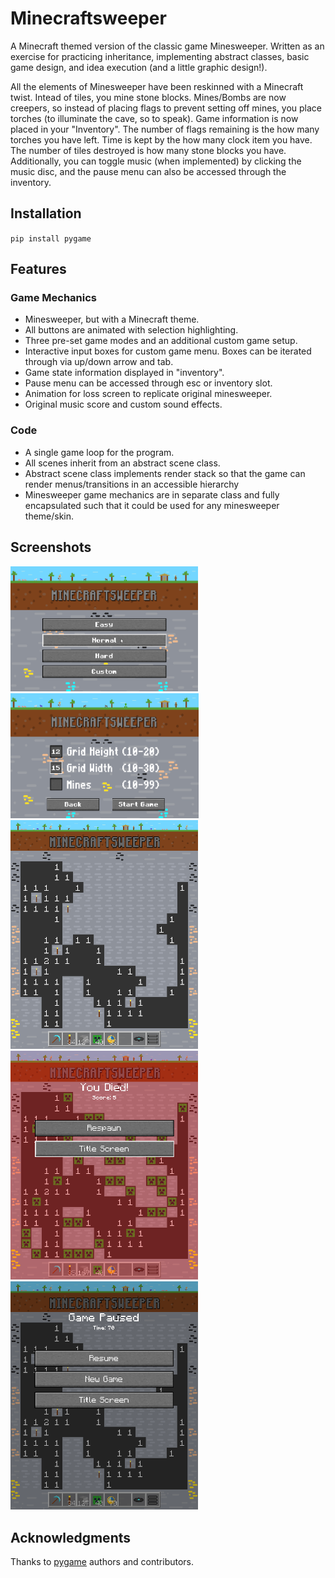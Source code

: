 # Minecraftsweeper
A Minecraft themed version of the classic game Minesweeper. Written as an exercise for practicing inheritance, implementing abstract classes, basic game design, and idea execution (and a little graphic design!).

All the elements of Minesweeper have been reskinned with a Minecraft twist. Intead of tiles, you mine stone blocks. Mines/Bombs are now creepers, so instead of placing flags to prevent setting off mines, you place torches (to illuminate the cave, so to speak). Game information is now placed in your "Inventory". The number of flags remaining is the how many torches you have left. Time is kept by the how many clock item you have. The number of tiles destroyed is how many stone blocks you have. Additionally, you can toggle music (when implemented) by clicking the music disc, and the pause menu can also be accessed through the inventory.

## Installation
`pip install pygame`

## Features
### Game Mechanics
 - Minesweeper, but with a Minecraft theme.
 - All buttons are animated with selection highlighting.
 - Three pre-set game modes and an additional custom game setup.
 - Interactive input boxes for custom game menu. Boxes can be iterated through via up/down arrow and tab.
 - Game state information displayed in "inventory".
 - Pause menu can be accessed through esc or inventory slot.
 - Animation for loss screen to replicate original minesweeper.
 - Original music score and custom sound effects.
 ### Code
 - A single game loop for the program.
 - All scenes inherit from an abstract scene class.
 - Abstract scene class implements render stack so that the game can render menus/transitions in an accessible hierarchy
 - Minesweeper game mechanics are in separate class and fully encapsulated such that it could be used for any minesweeper theme/skin. 

 ## Screenshots
 <img src="screenshots/main_menu.PNG" alt="main menu" height="200">
 <img src="screenshots/custom_game_menu.PNG" alt="custom game menu" height="200">
 <img src="screenshots/game.png" alt="gameplay" width="300">
 <img src="screenshots/loss.PNG" alt="loss message" width="300">
 <img src="screenshots/paused.PNG" alt="paused menu" width="300">

 ## Acknowledgments
 Thanks to [pygame](https://www.pygame.org/) authors and contributors.
